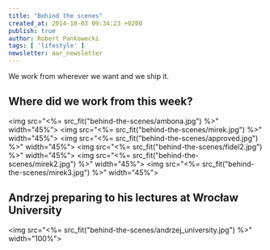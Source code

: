 ```yaml
---
title: "Behind the scenes"
created_at: 2014-10-03 09:34:23 +0200
publish: true
author: Robert Pankowecki
tags: [ 'lifestyle' ]
newsletter: aar_newsletter
---
```


We work from wherever we want and we ship it.

<!-- more -->

## Where did we work from this week?

<img src="<%= src_fit("behind-the-scenes/ambona.jpg") %>" width="45%">
<img src="<%= src_fit("behind-the-scenes/mirek.jpg") %>" width="45%">
<img src="<%= src_fit("behind-the-scenes/approved.jpg") %>" width="45%">
<img src="<%= src_fit("behind-the-scenes/fidel2.jpg") %>" width="45%">
<img src="<%= src_fit("behind-the-scenes/mirek2.jpg") %>" width="45%">
<img src="<%= src_fit("behind-the-scenes/mirek3.jpg") %>" width="45%">

## Andrzej preparing to his lectures at Wrocław University

<img src="<%= src_fit("behind-the-scenes/andrzej_university.jpg") %>" width="100%">
